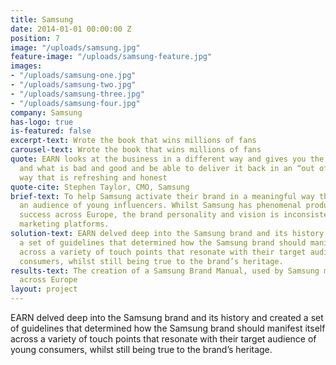 ```yaml
---
title: Samsung
date: 2014-01-01 00:00:00 Z
position: 7
image: "/uploads/samsung.jpg"
feature-image: "/uploads/samsung-feature.jpg"
images:
- "/uploads/samsung-one.jpg"
- "/uploads/samsung-two.jpg"
- "/uploads/samsung-three.jpg"
- "/uploads/samsung-four.jpg"
company: Samsung
has-logo: true
is-featured: false
excerpt-text: Wrote the book that wins millions of fans
carousel-text: Wrote the book that wins millions of fans
quote: EARN looks at the business in a different way and gives you the brutal truth
  and what is bad and good and be able to deliver it back in an “out of the world”
  way that is refreshing and honest
quote-cite: Stephen Taylor, CMO, Samsung
brief-text: To help Samsung activate their brand in a meaningful way that engages
  an audience of young influencers. Whilst Samsung has phenomenal products and sales
  success across Europe, the brand personality and vision is inconsistent across its
  marketing platforms. 
solution-text: EARN delved deep into the Samsung brand and its history and created
  a set of guidelines that determined how the Samsung brand should manifest itself
  across a variety of touch points that resonate with their target audience of young
  consumers, whilst still being true to the brand’s heritage.
results-text: The creation of a Samsung Brand Manual, used by Samsung marketing teams
  across Europe
layout: project
---
```


EARN delved deep into the Samsung brand and its history and created a set of guidelines that determined how the Samsung brand should manifest itself across a variety of touch points that resonate with their target audience of young consumers, whilst still being true to the brand’s heritage.